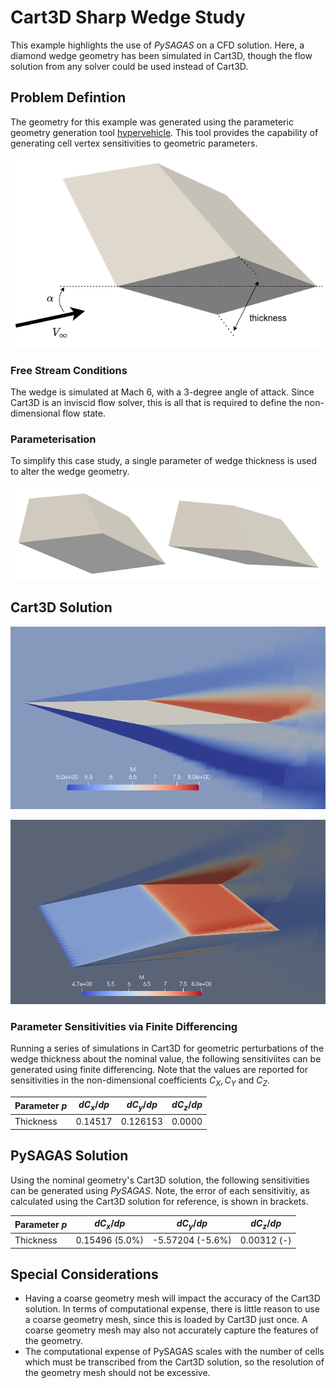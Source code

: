# Cart3D Sharp Wedge Study

This example highlights the use of *PySAGAS* on a 
CFD solution. Here, a diamond wedge geometry has 
been simulated in Cart3D, though the flow solution
from any solver could be used instead of Cart3D.

## Problem Defintion
The geometry for this example was generated using the 
parameteric geometry generation tool 
[hypervehicle](https://github.com/kieran-mackle/hypervehicle).
This tool provides the capability of generating cell vertex
sensitivities to geometric parameters. 

![Wedge Geometry](../_static/wedge.png)


### Free Stream Conditions
The wedge is simulated at Mach 6, with a 3-degree angle of attack.
Since Cart3D is an inviscid flow solver, this is all that is required
to define the non-dimensional flow state.


### Parameterisation

To simplify this case study, a single parameter of wedge thickness
is used to alter the wedge geometry. 


![Wedge with thickness variations](../_static/thick-thin-wedges.png)


## Cart3D Solution

![Wedge flow visualisation](../_static/wedge-flow.png) 

![Wedge flow visualisation](../_static/wedge-flow2.png)


### Parameter Sensitivities via Finite Differencing
Running a series of simulations in Cart3D for geometric 
perturbations of the wedge thickness about the nominal 
value, the following sensitiviites can be generated using
finite differencing. Note that the values are reported for
sensitivities in the non-dimensional coefficients 
$C_X, C_Y$ and $C_Z$.


|  Parameter $p$  | $dC_x/dp$ | $dC_y/dp$ | $dC_z/dp$ |
|-----------------|-----------|-----------|-----------|
| Thickness       |  0.14517  |  0.126153   |  0.0000  |


## PySAGAS Solution
Using the nominal geometry's Cart3D solution, the following
sensitivities can be generated using *PySAGAS*.
Note, the error of each sensitivitiy, as calculated using 
the Cart3D solution for reference, is shown in brackets.

|  Parameter $p$  | $dC_x/dp$ | $dC_y/dp$ | $dC_z/dp$ |
|-----------------|-----------|-----------|-----------|
| Thickness       |  0.15496 (5.0%) | -5.57204 (-5.6%)  |  0.00312 (-) |



## Special Considerations

- Having a coarse geometry mesh will impact the accuracy of the
Cart3D solution. In terms of computational expense, there is little
reason to use a coarse geometry mesh, since this is loaded by Cart3D
just once. A coarse geometry mesh may also not accurately capture
the features of the geometry.
- The computational expense of PySAGAS scales with the number of 
cells which must be transcribed from the Cart3D solution, so the 
resolution of the geometry mesh should not be excessive.
